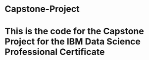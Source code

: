 # Capstone-Project

# This is the code for the Capstone Project for the IBM Data Science Professional Certificate
